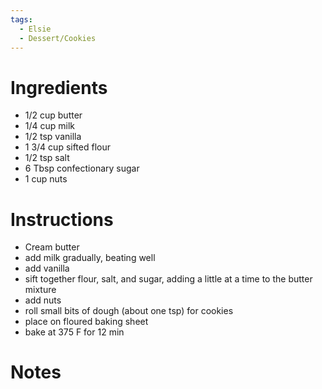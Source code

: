 ```yaml
---
tags:
  - Elsie
  - Dessert/Cookies
---
```

# Ingredients
- 1/2 cup butter
- 1/4 cup milk
- 1/2 tsp vanilla
- 1 3/4 cup sifted flour
- 1/2 tsp salt
-  6 Tbsp confectionary sugar
- 1 cup nuts
# Instructions
- Cream butter 
- add milk gradually, beating well
- add vanilla
- sift together flour, salt, and sugar, adding a little at a time to the butter mixture
- add nuts
- roll small bits of dough (about one tsp) for cookies
- place on floured baking sheet
- bake at 375 F for 12 min
# Notes
